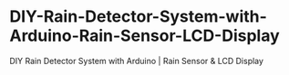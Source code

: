 # DIY-Rain-Detector-System-with-Arduino-Rain-Sensor-LCD-Display
DIY Rain Detector System with Arduino | Rain Sensor &amp; LCD Display
